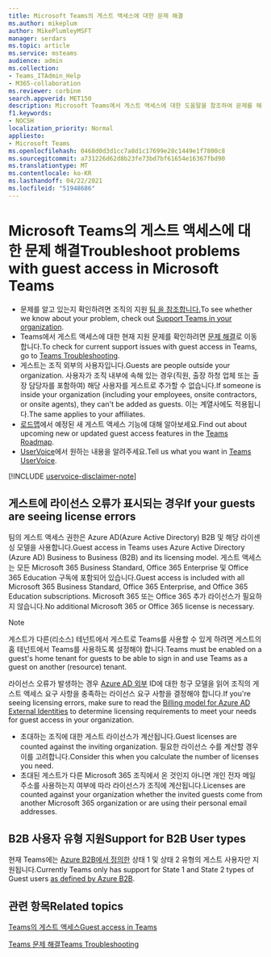```yaml
---
title: Microsoft Teams의 게스트 액세스에 대한 문제 해결
ms.author: mikeplum
author: MikePlumleyMSFT
manager: serdars
ms.topic: article
ms.service: msteams
audience: admin
ms.collection:
- Teams_ITAdmin_Help
- M365-collaboration
ms.reviewer: corbinm
search.appverid: MET150
description: Microsoft Teams에서 게스트 액세스에 대한 도움말을 참조하여 문제를 해결하세요.
f1.keywords:
- NOCSH
localization_priority: Normal
appliesto:
- Microsoft Teams
ms.openlocfilehash: 0468d0d3d1cc7a8d1c17699e28c1449e1f7800c8
ms.sourcegitcommit: a731226d62d8b23fe73bd7bf61654e16367fbd90
ms.translationtype: MT
ms.contentlocale: ko-KR
ms.lasthandoff: 04/22/2021
ms.locfileid: "51948686"
---
```

# <a name="troubleshoot-problems-with-guest-access-in-microsoft-teams"></a><span data-ttu-id="af224-103">Microsoft Teams의 게스트 액세스에 대한 문제 해결</span><span class="sxs-lookup"><span data-stu-id="af224-103">Troubleshoot problems with guest access in Microsoft Teams</span></span>

- <span data-ttu-id="af224-104">문제를 알고 있는지 확인하려면 조직의 지원 [팀 을 참조합니다.](/MicrosoftTeams/troubleshoot/teams-welcome)</span><span class="sxs-lookup"><span data-stu-id="af224-104">To see whether we know about your problem, check out [Support Teams in your organization](/MicrosoftTeams/troubleshoot/teams-welcome).</span></span>
- <span data-ttu-id="af224-105">Teams에서 게스트 액세스에 대한 현재 지원 문제를 확인하려면 [ 문제 해결](/MicrosoftTeams/troubleshoot/)로 이동합니다.</span><span class="sxs-lookup"><span data-stu-id="af224-105">To check for current support issues with guest access in Teams, go to [Teams Troubleshooting](/MicrosoftTeams/troubleshoot/).</span></span>
- <span data-ttu-id="af224-106">게스트는 조직 외부의 사용자입니다.</span><span class="sxs-lookup"><span data-stu-id="af224-106">Guests are people outside your organization.</span></span> <span data-ttu-id="af224-107">사용자가 조직 내부에 속해 있는 경우(직원, 출장 하청 업체 또는 출장 담당자를 포함하여) 해당 사용자를 게스트로 추가할 수 없습니다.</span><span class="sxs-lookup"><span data-stu-id="af224-107">If someone is inside your organization (including your employees, onsite contractors, or onsite agents), they can't be added as guests.</span></span> <span data-ttu-id="af224-108">이는 계열사에도 적용됩니다.</span><span class="sxs-lookup"><span data-stu-id="af224-108">The same applies to your affiliates.</span></span>
- <span data-ttu-id="af224-109">[ 로드맵](https://aka.ms/teamsroadmap)에서 예정된 새 게스트 액세스 기능에 대해 알아보세요.</span><span class="sxs-lookup"><span data-stu-id="af224-109">Find out about upcoming new or updated guest access features in the [Teams Roadmap](https://aka.ms/teamsroadmap).</span></span>
- <span data-ttu-id="af224-110">[ UserVoice](https://aka.ms/TeamsUserVoice)에서 원하는 내용을 알려주세요.</span><span class="sxs-lookup"><span data-stu-id="af224-110">Tell us what you want in [Teams UserVoice](https://aka.ms/TeamsUserVoice).</span></span>

[!INCLUDE [uservoice-disclaimer-note](includes/uservoice-disclaimer-note.md)]

## <a name="if-your-guests-are-seeing-license-errors"></a><span data-ttu-id="af224-111">게스트에 라이선스 오류가 표시되는 경우</span><span class="sxs-lookup"><span data-stu-id="af224-111">If your guests are seeing license errors</span></span>

<span data-ttu-id="af224-112">팀의 게스트 액세스 권한은 Azure AD(Azure Active Directory) B2B 및 해당 라이센싱 모델을 사용합니다.</span><span class="sxs-lookup"><span data-stu-id="af224-112">Guest access in Teams uses Azure Active Directory (Azure AD) Business to Business (B2B) and its licensing model.</span></span> <span data-ttu-id="af224-113">게스트 액세스는 모든 Microsoft 365 Business Standard, Office 365 Enterprise 및 Office 365 Education 구독에 포함되어 있습니다.</span><span class="sxs-lookup"><span data-stu-id="af224-113">Guest access is included with all Microsoft 365 Business Standard, Office 365 Enterprise, and Office 365 Education subscriptions.</span></span> <span data-ttu-id="af224-114">Microsoft 365 또는 Office 365 추가 라이선스가 필요하지 않습니다.</span><span class="sxs-lookup"><span data-stu-id="af224-114">No additional Microsoft 365 or Office 365 license is necessary.</span></span>

> [!NOTE]
> <span data-ttu-id="af224-115">게스트가 다른(리소스) 테넌트에서 게스트로 Teams를 사용할 수 있게 하려면 게스트의 홈 테넌트에서 Teams를 사용하도록 설정해야 합니다.</span><span class="sxs-lookup"><span data-stu-id="af224-115">Teams must be enabled on a guest's home tenant for guests to be able to sign in and use Teams as a guest on another (resource) tenant.</span></span>

<span data-ttu-id="af224-116">라이선스 오류가 발생하는 경우 [Azure AD 외부](/azure/active-directory/external-identities/external-identities-pricing) ID에 대한 청구 모델을 읽어 조직의 게스트 액세스 요구 사항을 충족하는 라이선스 요구 사항을 결정해야 합니다.</span><span class="sxs-lookup"><span data-stu-id="af224-116">If you're seeing licensing errors, make sure to read the [Billing model for Azure AD External Identities](/azure/active-directory/external-identities/external-identities-pricing) to determine licensing requirements to meet your needs for guest access in your organization.</span></span>

- <span data-ttu-id="af224-117">초대하는 조직에 대한 게스트 라이선스가 계산됩니다.</span><span class="sxs-lookup"><span data-stu-id="af224-117">Guest licenses are counted against the inviting organization.</span></span> <span data-ttu-id="af224-118">필요한 라이선스 수를 계산할 경우 이를 고려합니다.</span><span class="sxs-lookup"><span data-stu-id="af224-118">Consider this when you calculate the number of licenses you need.</span></span>
- <span data-ttu-id="af224-119">초대된 게스트가 다른 Microsoft 365 조직에서 온 것인지 아니면 개인 전자 메일 주소를 사용하는지 여부에 따라 라이선스가 조직에 계산됩니다.</span><span class="sxs-lookup"><span data-stu-id="af224-119">Licenses are counted against your organization whether the invited guests come from another Microsoft 365 organization or are using their personal email addresses.</span></span>

## <a name="support-for-b2b-user-types"></a><span data-ttu-id="af224-120">B2B 사용자 유형 지원</span><span class="sxs-lookup"><span data-stu-id="af224-120">Support for B2B User types</span></span>

<span data-ttu-id="af224-121">현재 Teams에는 [Azure B2B에서 정의한](/azure/active-directory/b2b/user-properties) 상태 1 및 상태 2 유형의 게스트 사용자만 지원됩니다.</span><span class="sxs-lookup"><span data-stu-id="af224-121">Currently Teams only has support for State 1 and State 2 types of Guest users [as defined by Azure B2B](/azure/active-directory/b2b/user-properties).</span></span>

## <a name="related-topics"></a><span data-ttu-id="af224-122">관련 항목</span><span class="sxs-lookup"><span data-stu-id="af224-122">Related topics</span></span>

[<span data-ttu-id="af224-123">Teams의 게스트 액세스</span><span class="sxs-lookup"><span data-stu-id="af224-123">Guest access in Teams</span></span>](guest-access.md)

[<span data-ttu-id="af224-124">Teams 문제 해결</span><span class="sxs-lookup"><span data-stu-id="af224-124">Teams Troubleshooting</span></span>](/MicrosoftTeams/troubleshoot/teams)